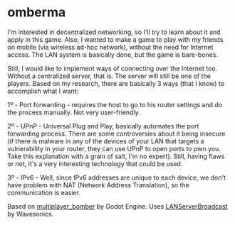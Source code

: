 # omberma
I'm interested in decentralized networking, so I'll try to learn about it and apply in this game. Also, I wanted to make a game to play with my friends on mobile (via wireless ad-hoc network), without the need for Internet access. The LAN system is basically done, but the game is bare-bones.

Still, I would like to implement ways of connecting over the Internet too. Without a centralized server, that is. The server will still be one of the players. Based on my research, there are basically 3 ways (that I know) to accomplish what I want:

1º - Port forwarding - requires the host to go to his router settings and do the process manually. Not very user-friendly.

2º - UPnP - Universal Plug and Play, basically automates the port forwarding process. There are some controversies about it being insecure (if there is malware in any of the devices of your LAN that targets a vulnerability in your router, they can use UPnP to open ports to pwn you. Take this explanation with a grain of salt, I'm no expert). Still, having flaws or not, it's a very interesting technology that could be used.

3º - IPv6 - Well, since IPv6 addresses are unique to each device, we don't have problem with NAT (Network Address Translation), so the communication is easier.

Based on [multiplayer_bomber](https://github.com/godotengine/godot-demo-projects/tree/master/networking/multiplayer_bomber) by Godot Engine. Uses [LANServerBroadcast](https://github.com/Wavesonics/LANServerBroadcast) by Wavesonics.
